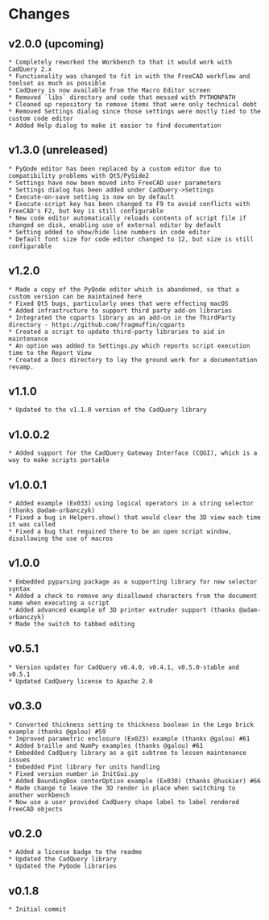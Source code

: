 Changes
=======

v2.0.0 (upcoming)
-----

    * Completely reworked the Workbench to that it would work with CadQuery 2.x
    * Functionality was changed to fit in with the FreeCAD workflow and toolset as much as possible
    * CadQuery is now available from the Macro Editor screen
    * Removed `libs` directory and code that messed with PYTHONPATH
    * Cleaned up repository to remove items that were only technical debt
    * Removed Settings dialog since those settings were mostly tied to the custom code editor
    * Added Help dialog to make it easier to find documentation

v1.3.0 (unreleased)
-----
    * PyQode editor has been replaced by a custom editor due to compatibility problems with Qt5/PySide2
    * Settings have now been moved into FreeCAD user parameters
    * Settings dialog has been added under CadQuery->Settings
    * Execute-on-save setting is now on by default
    * Execute-script key has been changed to F9 to avoid conflicts with FreeCAD's F2, but key is still configurable
    * New code editor automatically reloads contents of script file if changed on disk, enabling use of external editor by default
    * Setting added to show/hide line numbers in code editor
    * Default font size for code editor changed to 12, but size is still configurable

v1.2.0
-----
    * Made a copy of the PyQode editor which is abandoned, so that a custom version can be maintained here
    * Fixed Qt5 bugs, particularly ones that were effecting macOS
    * Added infrastructure to support third party add-on libraries
    * Integrated the cqparts library as an add-on in the ThirdParty directory - https://github.com/fragmuffin/cqparts
    * Created a script to update third-party libraries to aid in maintenance
    * An option was added to Settings.py which reports script execution time to the Report View
    * Created a Docs directory to lay the ground work for a documentation revamp.

v1.1.0
-----
    * Updated to the v1.1.0 version of the CadQuery library

v1.0.0.2
-----
    * Added support for the CadQuery Gateway Interface (CQGI), which is a way to make scripts portable

v1.0.0.1
-----
    * Added example (Ex033) using logical operators in a string selector (thanks @adam-urbanczyk)
    * Fixed a bug in Helpers.show() that would clear the 3D view each time it was called
    * Fixed a bug that required there to be an open script window, disallowing the use of macros

v1.0.0
-----
    * Embedded pyparsing package as a supporting library for new selector syntax
    * Added a check to remove any disallowed characters from the document name when executing a script
    * Added advanced example of 3D printer extruder support (thanks @adam-urbanczyk)
    * Made the switch to tabbed editing

v0.5.1
-----
    * Version updates for CadQuery v0.4.0, v0.4.1, v0.5.0-stable and v0.5.1
    * Updated CadQuery license to Apache 2.0

v0.3.0
-----
    * Converted thickness setting to thickness boolean in the Lego brick example (thanks @galou) #59
    * Improved parametric enclosure (Ex023) example (thanks @galou) #61
    * Added braille and NumPy examples (thanks @galou) #61
    * Embedded CadQuery library as a git subtree to lessen maintenance issues
    * Embedded Pint library for units handling
    * Fixed version number in InitGui.py
    * Added BoundingBox centerOption example (Ex030) (thanks @huskier) #66
    * Made change to leave the 3D render in place when switching to another workbench
    * Now use a user provided CadQuery shape label to label rendered FreeCAD objects

v0.2.0
-----
    * Added a license badge to the readme
    * Updated the CadQuery library
    * Updated the PyQode libraries

v0.1.8
-----
    * Initial commit
